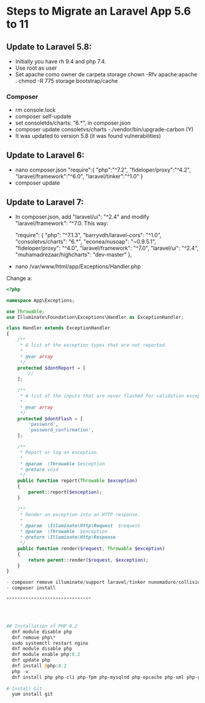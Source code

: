 # Steps to Migrate an Laravel App 5.6 to 11

## Update to Laravel 5.8:
- Initially you have rh 9.4 and php 7.4.
- Use root as user
- Set apache como owner de carpeta storage
  chown -Rfv apache:apache .
  chmod -R 775 storage bootstrap/cache
### Composer
- rm console.lock
- composer self-update
- set consoletds/charts: “6.*”, in composer.json
- composer update consoletvs/charts
-./vendor/bin/upgrade-carbon (Y)
- It was updated to version 5.8 (it was found vulnerabilities)
## Update to Laravel 6:
- nano composer.json
  "require":{
     "php":"^7.2",
     "fideloper/proxy":"^4.2",
     "laravel/framework":"^6.0",
     "laravel/tinker":"^1.0"
   }
-  composer update
## Update to Laravel 7:
- In composer.json, add "laravel/ui": "^2.4" and modify "laravel/framework": "^7.0. This way:

    "require": {
        "php": "^7.1.3",
        "barryvdh/laravel-cors": "^1.0",
        "consoletvs/charts": "6.*",
        "econea/nusoap": "~0.9.5.1",
        "fideloper/proxy": "^4.0",
        "laravel/framework": "^7.0",
        "laravel/ui": "^2.4",
        "muhamadrezaar/highcharts": "dev-master"
    },

- nano /var/www/html/app/Exceptions/Handler.php

Change a:
```php
<?php

namespace App\Exceptions;

use Throwable;
use Illuminate\Foundation\Exceptions\Handler as ExceptionHandler;

class Handler extends ExceptionHandler
{
    /**
     * A list of the exception types that are not reported.
     *
     * @var array
     */
    protected $dontReport = [
        //
    ];

    /**
     * A list of the inputs that are never flashed for validation exceptions.
     *
     * @var array
     */
    protected $dontFlash = [
        'password',
        'password_confirmation',
    ];

    /**
     * Report or log an exception.
     *
     * @param  \Throwable $exception
     * @return void
     */
    public function report(Throwable $exception)
    {
     	parent::report($exception);
    }

    /**
     * Render an exception into an HTTP response.
     *
     * @param  \Illuminate\Http\Request  $request
     * @param  \Throwable  $exception
     * @return \Illuminate\Http\Response
     */
    public function render($request, Throwable $exception)
    {
     	return parent::render($request, $exception);
    }
}

- composer remove illuminate/support laravel/tinker nunomaduro/collision
- composer install

*******************************




## Installation of PHP 8.2
  dnf module disable php
  dnf remove php\*
  sudo systemctl restart nginx
  dnf module disable php
  dnf module enable php:8.2
  dnf update php
  dnf install @php:8.2
  php -v
  dnf install php php-cli php-fpm php-mysqlnd php-opcache php-xml php-gd php-mbstring php-json php-common
  
# Install Git
  yum install git
  
 
